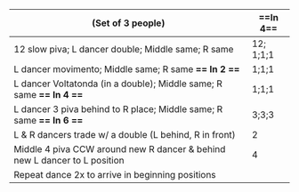 |(Set of 3 people)|==In 4==|
|----|-----|
|12 slow piva; L dancer double; Middle same; R same |12; 1;1;1|
|L dancer movimento; Middle same; R same  **== In 2 ==** | 1;1;1|
|L dancer Voltatonda (in a double); Middle same; R same  **== In 4 ==** | 1;1;1|
|L dancer 3 piva behind to R place; Middle same; R same  **== In 6 ==** |3;3;3|
|L & R dancers trade w/ a double (L behind, R in front) |2|
|Middle 4 piva CCW around new R dancer & behind new L dancer to L position |4|
|Repeat dance 2x to arrive in beginning positions|
